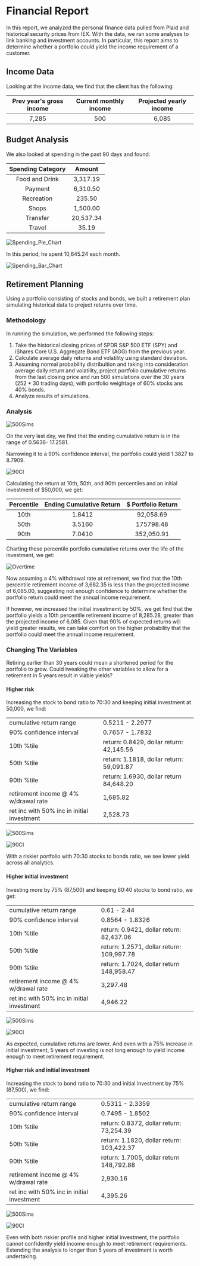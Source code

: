 # Financial Report
In this report, we analyzed the personal finance data pulled from Plaid and historical security prices from IEX. With the data, we ran some analyses to link banking and investment accounts. In particular, this report aims to determine whether a portfolio could yield the income requirement of a customer. 

## Income Data
Looking at the income data, we find that the client has the following:

| Prev year's gross income | Current monthly income | Projected yearly income |
| :---: | :---: | :---: |
| 7,285 | 500 | 6,085 |

## Budget Analysis

We also looked at spending in the past 90 days and found:

| Spending Category | Amount |
| :---: | :---: |
| Food and Drink | 3,317.19 |
| Payment | 6,310.50 |
| Recreation | 235.50 |
| Shops | 1,500.00 |
| Transfer | 20,537.34 |
| Travel | 35.19 |

![Spending_Pie_Chart](spending_last_90_days.png)

In this period, he spent 10,645.24 each month.

![Spending_Bar_Chart](spending_by_month.png)


## Retirement Planning

Using a portfolio consisting of stocks and bonds, we built a retirement plan simulating historical data to project returns over time.

### Methodology
In running the simulation, we performed the following steps:
1. Take the historical closing prices of SPDR S&P 500 ETF (SPY) and iShares Core U.S. Aggregate Bond ETF (AGG) from the previous year.
2. Calculate average daily returns and volatility using standard deviation.
3. Assuming normal probability distribuition and taking into consideration average daily return and volatility, project portfolio cumulative returns from the last closing price and run 500 simulations over the 30 years (252 * 30 trading days), with portfolio weightage of 60% stocks ans 40% bonds.
4. Analyze results of simulations.

### Analysis
![500Sims](monte_carlo_simulation_30_years.png)

On the very last day, we find that the ending cumulative return is in the range of 0.5636- 17.2581.

Narrowing it to a 90% confidence interval, the portfolio could yield 1.3827 to 8.7909.

![90CI](90_percent_conf_interval.png)

Calculating the return at 10th, 50th, and 90th percentiles and an initial investment of $50,000, we get:

| Percentile | Ending Cumulative Return | $ Portfolio Return |
| :---: | :---: | :---: |
| 10th | 1.8412 | 92,058.69
| 50th | 3.5160 | 175798.48
| 90th | 7.0410 | 352,050.91

Charting these percentile portfolio cumulative returns over the life of the investment, we get:

![Overtime](optional_challenge.png)

Now assuming a 4% withdrawal rate at retirement, we find that the 10th percentile retirement income of 3,682.35 is less than the projected income of 6,085.00, suggesting not enough confidence to determine whether the portfolio return could meet the annual income requirement.

If however, we increased the initial investmemt by 50%, we get find that the portfolio yields a 10th percentile retirement income of 8,285.28, greater than the projected income of 6,085. Given that 90% of expected returns will yield greater results, we can take comfort on the higher probability that the portfolio could meet the annual income requirement.

### Changing The Variables

Retiring earlier than 30 years could mean a shortened period for the portfolio to grow. Could tweaking the other variables to allow for a retirement in 5 years result in viable yields?

#### Higher risk

Increasing the stock to bond ratio to 70:30 and keeping initial investment at 50,000, we find:

| | |
| :--- | :--- |
| cumulative return range | 0.5211 - 2.2977 |
| 90% confidence interval | 0.7657 - 1.7832 |
| 10th %tile | return: 0.8429, dollar return: 42,145.56 |
| 50th %tile | return: 1.1818, dollar return: 59,091.87 |
| 90th %tile | return: 1.6930, dollar return 84,648.20 |
| retirement income @ 4% w/drawal rate | 1,685.82 |
| ret inc with 50% inc in initial investment | 2,528.73 |

![500Sims](monte_carlo_simulation_5_years.png)

![90CI](90_percent_conf_interval_5_years.png)

With a riskier portfolio with 70:30 stocks to bonds ratio, we see lower yield across all analytics.


#### Higher initial investment

Investing more by 75% (87,500) and keeping 60:40 stocks to bond ratio, we get:

| |  |
| :--- | :--- |
| cumulative return range | 0.61 - 2.44 |
| 90% confidence interval | 0.8564 - 1.8326 |
| 10th %tile | return: 0.9421, dollar return: 82,437.06 |
| 50th %tile | return: 1.2571, dollar return: 109,997.78 |
| 90th %tile | return: 1.7024, dollar return 148,958.47 |
| retirement income @ 4% w/drawal rate | 3,297.48 |
| ret inc with 50% inc in initial investment | 4,946.22 |

![500Sims](monte_carlo_simulation_5_years_v2.png)

![90CI](90_percent_conf_interval_5_years_v2.png)

As expected, cumulative returns are lower. And even with a 75% increase in initial investment, 5 years of investing is not long enough to yield income enough to meet retirement requirement.

#### Higher risk and initial investment

Increasing the stock to bond ratio to 70:30 and initial investment by 75% (87,500), we find:

| | |
| :--- | :--- |
| cumulative return range | 0.5311 - 2.3359 |
| 90% confidence interval | 0.7495 - 1.8502 |
| 10th %tile | return: 0.8372, dollar return: 73,254.39 |
| 50th %tile | return: 1.1820, dollar return: 103,422.37 |
| 90th %tile | return: 1.7005, dollar return 148,792.88 |
| retirement income @ 4% w/drawal rate | 2,930.16 |
| ret inc with 50% inc in initial investment | 4,395.26 |

![500Sims](monte_carlo_simulation_5_years_v3.png)

![90CI](90_percent_conf_interval_5_years_v3.png)

Even with both riskier profile and higher initial investment, the portfolio cannot confidently yield income enough to meet retirement requirements. Extending the analysis to longer than 5 years of investment is worth undertaking.


